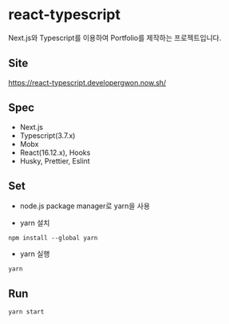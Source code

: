 # react-typescript
Next.js와 Typescript를 이용하여 Portfolio를 제작하는 프로젝트입니다.

## Site
https://react-typescript.developergwon.now.sh/

## Spec
- Next.js
- Typescript(3.7.x)
- Mobx
- React(16.12.x), Hooks
- Husky, Prettier, Eslint

## Set
- node.js package manager로 yarn을 사용

- yarn 설치
```
npm install --global yarn
```

- yarn 실행

```
yarn
```

## Run
```
yarn start
```

